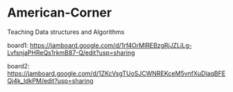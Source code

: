 # American-Corner
Teaching Data structures and Algorithms 

board1:  https://jamboard.google.com/d/1rf4OrMlREBzgRjJZLjLg-LvfsnjaPHReQs1rkmB87-Q/edit?usp=sharing

board2:  https://jamboard.google.com/d/1ZKcVsgTUoSJCWNREKceM5vnfXuDlaqBFEQj4k_ldkPM/edit?usp=sharing
